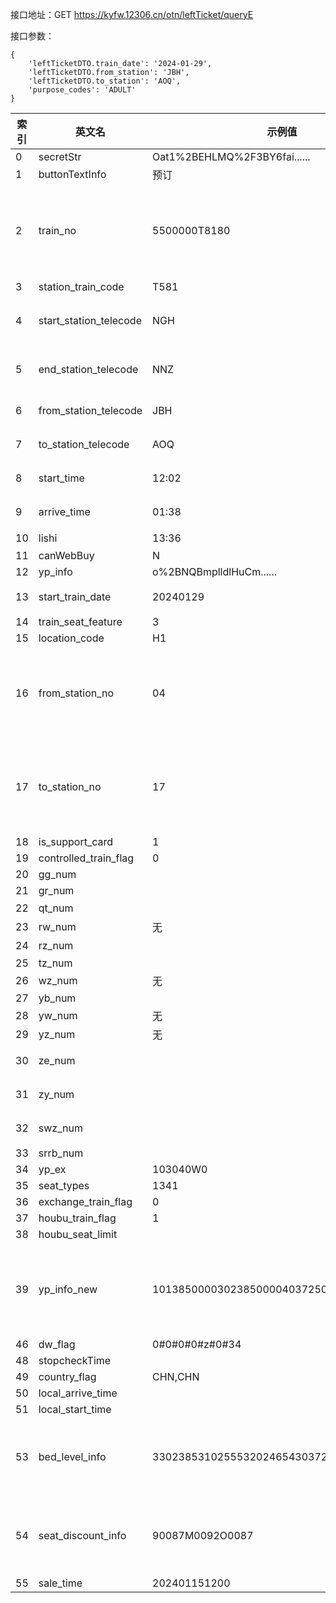 接口地址：GET  https://kyfw.12306.cn/otn/leftTicket/queryE

接口参数：

```
{
    'leftTicketDTO.train_date': '2024-01-29',
    'leftTicketDTO.from_station': 'JBH',
    'leftTicketDTO.to_station': 'AOQ',
    'purpose_codes': 'ADULT'
}
```



| 索引 | 英文名                 | 示例值                                   | 可能含义                 |
| ---- | ---------------------- | ---------------------------------------- | ------------------------ |
| 0    | secretStr              | Oat1%2BEHLMQ%2F3BY6fai......             |                          |
| 1    | buttonTextInfo         | 预订                                     |                          |
| 2    | train_no               | 5500000T8180                             | 车次编码（用来查途径站） |
| 3    | station_train_code     | T581                                     | 车次                     |
| 4    | start_station_telecode | NGH                                      | 起点站编码               |
| 5    | end_station_telecode   | NNZ                                      | 终点站编码               |
| 6    | from_station_telecode  | JBH                                      | 出发编码                 |
| 7    | to_station_telecode    | AOQ                                      | 到达编码                 |
| 8    | start_time             | 12:02                                    | 发车时间                 |
| 9    | arrive_time            | 01:38                                    | 到达时间                 |
| 10   | lishi                  | 13:36                                    | 历时                     |
| 11   | canWebBuy              | N                                        |                          |
| 12   | yp_info                | o%2BNQBmplldlHuCm......                  |                          |
| 13   | start_train_date       | 20240129                                 | 发车日期                 |
| 14   | train_seat_feature     | 3                                        |                          |
| 15   | location_code          | H1                                       |                          |
| 16   | from_station_no        | 04                                       | 第几站上车（从1开始）    |
| 17   | to_station_no          | 17                                       | 第几站下车（从1开始）    |
| 18   | is_support_card        | 1                                        |                          |
| 19   | controlled_train_flag  | 0                                        |                          |
| 20   | gg_num                 |                                          |                          |
| 21   | gr_num                 |                                          |                          |
| 22   | qt_num                 |                                          | 其他                     |
| 23   | rw_num                 | 无                                       | 软卧                     |
| 24   | rz_num                 |                                          | 软座                     |
| 25   | tz_num                 |                                          |                          |
| 26   | wz_num                 | 无                                       | 无座                     |
| 27   | yb_num                 |                                          |                          |
| 28   | yw_num                 | 无                                       | 硬卧                     |
| 29   | yz_num                 | 无                                       | 硬座                     |
| 30   | ze_num                 |                                          | 二等座                   |
| 31   | zy_num                 |                                          | 一等座                   |
| 32   | swz_num                |                                          | 商务座                   |
| 33   | srrb_num               |                                          |                          |
| 34   | yp_ex                  | 103040W0                                 |                          |
| 35   | seat_types             | 1341                                     |                          |
| 36   | exchange_train_flag    | 0                                        |                          |
| 37   | houbu_train_flag       | 1                                        |                          |
| 38   | houbu_seat_limit       |                                          |                          |
| 39   | yp_info_new            | 1013850000302385000040372500001013853000 | 价格码（用于计算票价）   |
| 46   | dw_flag                | 0#0#0#0#z#0#34                           |                          |
| 48   | stopcheckTime          |                                          |                          |
| 49   | country_flag           | CHN,CHN                                  |                          |
| 50   | local_arrive_time      |                                          |                          |
| 51   | local_start_time       |                                          |                          |
| 53   | bed_level_info         | 33023853102555320246543037254103885      | 等级（用于计算票价）     |
| 54   | seat_discount_info     | 90087M0092O0087                          | 折扣（用于计算票价）     |
| 55   | sale_time              | 202401151200                             |                          |

